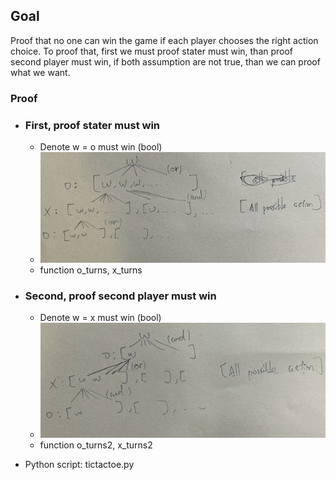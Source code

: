 ## Goal
Proof that no one can win the game if each player chooses the right action choice.
To proof that, first we must proof stater must win, than proof second player must win, if both assumption are not true, than we can proof what we want.

### Proof
* ### First, proof stater must win
    * Denote w = o must win (bool)
    * ![](1.jpg)
    * function o_turns, x_turns
* ### Second, proof second player must win
    * Denote w = x must win (bool)
    * ![](2.jpg)
    * function o_turns2, x_turns2

* Python script: tictactoe.py
